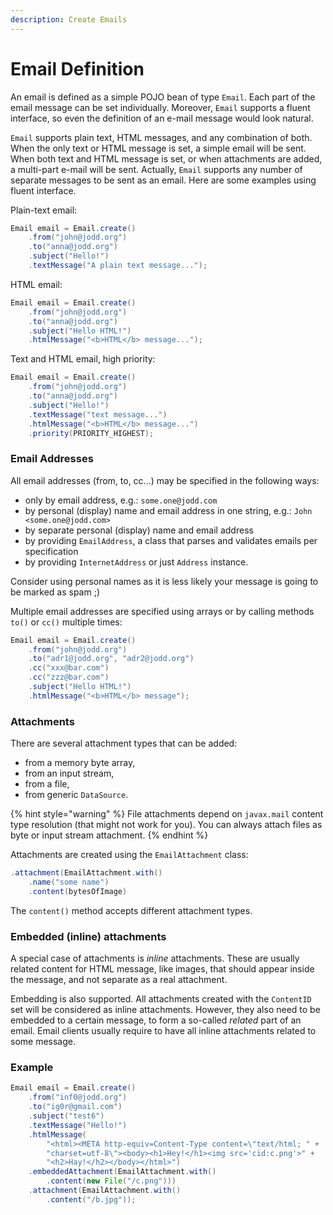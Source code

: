 ```yaml
---
description: Create Emails
---
```


# Email Definition

An email is defined as a simple POJO bean of type `Email`. Each part of the email message can be set individually. Moreover, `Email` supports a fluent interface, so even the definition of an e-mail message would look natural.

`Email` supports plain text, HTML messages, and any combination of both. When the only text or HTML message is set, a simple email will be sent. When both text and HTML message is set, or when attachments are added, a multi-part e-mail will be sent. Actually, `Email` supports any number of separate messages to be sent as an email. Here are some examples using fluent interface.

Plain-text email:

```java
Email email = Email.create()
    .from("john@jodd.org")
    .to("anna@jodd.org")
    .subject("Hello!")
    .textMessage("A plain text message...");
```

HTML email:

```java
Email email = Email.create()
    .from("john@jodd.org")
    .to("anna@jodd.org")
    .subject("Hello HTML!")
    .htmlMessage("<b>HTML</b> message...");
```

Text and HTML email, high priority:

```java
Email email = Email.create()
    .from("john@jodd.org")
    .to("anna@jodd.org")
    .subject("Hello!")
    .textMessage("text message...")
    .htmlMessage("<b>HTML</b> message...")
    .priority(PRIORITY_HIGHEST);
```

### Email Addresses

All email addresses \(from, to, cc...\) may be specified in the following ways:

* only by email address, e.g.: `some.one@jodd.com`
* by personal \(display\) name and email address in one string, e.g.: `John <some.one@jodd.com>`
* by separate personal \(display\) name and email address
* by providing `EmailAddress`, a class that parses and validates emails per specification
* by providing `InternetAddress` or just `Address` instance.

Consider using personal names as it is less likely your message is going to be marked as spam ;\)

Multiple email addresses are specified using arrays or by calling methods `to()` or `cc()` multiple times:

```java
Email email = Email.create()
    .from("john@jodd.org")
    .to("adr1@jodd.org", "adr2@jodd.org")
    .cc("xxx@bar.com")
    .cc("zzz@bar.com")
    .subject("Hello HTML!")
    .htmlMessage("<b>HTML</b> message");
```

### Attachments

There are several attachment types that can be added:

* from a memory byte array,
* from an input stream,
* from a file,
* from generic `DataSource`.

{% hint style="warning" %}
File attachments depend on `javax.mail` content type resolution \(that might not work for you\). You can always attach files as byte or input stream attachment.
{% endhint %}

Attachments are created using the `EmailAttachment` class:

```java
.attachment(EmailAttachment.with()
    .name("some name")
    .content(bytesOfImage)
```

The `content()` method accepts different attachment types.

### Embedded \(inline\) attachments

A special case of attachments is _inline_ attachments. These are usually related content for HTML message, like images, that should appear inside the message, and not separate as a real attachment.

Embedding is also supported. All attachments created with the `ContentID` set will be considered as inline attachments. However, they also need to be embedded to a certain message, to form a so-called _related_ part of an email. Email clients usually require to have all inline attachments related to some message.

### Example

```java
Email email = Email.create()
    .from("inf0@jodd.org")
    .to("ig0r@gmail.com")
    .subject("test6")
    .textMessage("Hello!")
    .htmlMessage(
        "<html><META http-equiv=Content-Type content=\"text/html; " +
        "charset=utf-8\"><body><h1>Hey!</h1><img src='cid:c.png'>" +
        "<h2>Hay!</h2></body></html>")
    .embeddedAttachment(EmailAttachment.with()
        .content(new File("/c.png")))
    .attachment(EmailAttachment.with()
        .content("/b.jpg"));
```


